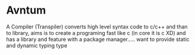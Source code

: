 # Avntum
A Compiler (Transpiler) converts high level syntax code to c/c++ and  than to library, aims is to create a programing fast like c (in core it is c XD) and has a library and feature  with a package manager..... want to provide static and dynamic typing type

